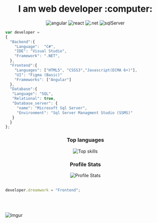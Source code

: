<div align="center">
  <h1>I am web developer :computer:</h1>
</div>

<div align="center">
  <img src="https://img.shields.io/badge/Angular%2011-Frontend-red" alt="angular"/>
  <img src="https://img.shields.io/badge/React%20Components-Frontend-9cf" alt="react"/>
  <img src="https://img.shields.io/badge/.NET%20-Framework%20%20%2B%20Core-blueviolet" alt=".net"/>
  <img src="https://img.shields.io/badge/SQL%20Server-Database-success" alt="sqlServer"/>
</div>

```javascript
var developer =
{
  "Backend":{
    "Language":  "C#",
    "IDE": "Visual Studio",
    "Framework": ".NET",
  },
  "Frontend":{
    "Languages": ["HTML5", "CSSS3","Javascript(ECMA 6+)"],
    "UI": "Figma (Basic)"
    "Frameworks": ["Angular"]
  },
  "Database":{
   "Language": "SQL",
   "Relational": true,
   "Database_server": {
     "name": "Microsoft Sql Server",
     "Environment": "Sql Server Managment Studio (SSMS)"
   }
  }
};
```

<div align="center">
  <h3> Top languages</h3>
  <img src="https://github-readme-stats.vercel.app/api/top-langs/?username=GianLucaFinelli&langs_count=10&theme=tokyonight&layout=compact" alt="Top skills" />
</div>
<div align="center">
  <h3> Profile Stats</h3>
  <img src="https://github-readme-stats.vercel.app/api?username=GianLucaFinelli&show_icons=true&theme=synthwave" alt="Profile Stats" />
</div>

<br>

```javascript
developer.dreamwork = "Frontend";
```
<br>
<br>

![Imgur](https://i.imgur.com/dJOIsEf.png)



